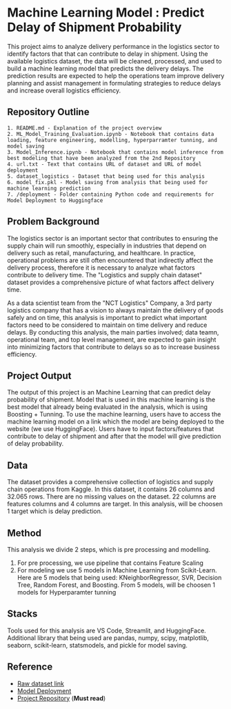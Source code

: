# Machine Learning Model : Predict Delay of Shipment Probability

This project aims to analyze delivery performance in the logistics sector to identify factors that that can contribute to delay in shipment. Using the available logistics dataset, the data will be cleaned, processed, and used to build a machine learning model that predicts the delivery delays. The prediction results are expected to help the operations team improve delivery planning and assist management in formulating strategies to reduce delays and increase overall logistics efficiency.


## Repository Outline
```
1. README.md - Explanation of the project overview
2. ML_Model_Training_Evaluation.ipynb - Notebook that contains data loading, feature engineering, modelling, hyperparramter tunning, and model saving
3. Model_Inference.ipynb - Notebook that contains model inference from best modeling that have been analyzed from the 2nd Repository
4. url.txt - Text that contains URL of dataset and URL of model deployment
5. dataset_logistics - Dataset that being used for this analysis
6. model_fix.pkl - Model saving from analysis that being used for machine learning prediction
7. /deployment - Folder containing Python code and requirements for Model Deployment to Huggingface

```

## Problem Background
The logistics sector is an important sector that contributes to ensuring the supply chain will run smoothly, especially in industries that depend on delivery such as retail, manufacturing, and healthcare. In practice, operational problems are still often encountered that indirectly affect the delivery process, therefore it is necessary to analyze what factors contribute to delivery time. The "Logistics and supply chain dataset" dataset provides a comprehensive picture of what factors affect delivery time.

As a data scientist team from the "NCT Logistics" Company, a 3rd party logistics company that has a vision to always maintain the delivery of goods safely and on time, this analysis is important to predict what important factors need to be considered to maintain on time delivery and reduce delays. By conducting this analysis, the main parties involved; data teamn, operational team, and top level management, are expected to gain insight into minimizing factors that contribute to delays so as to increase business efficiency.


## Project Output

The output of this project is an Machine Learning that can predict delay probability of shipment. Model that is used in this machine learning is the best model that already being evaluated in the analysis, which is using Boosting + Tunning. To use the machine learning, users have to access the machine learning model on a link which the model are being deployed to the website (we use HuggingFace). Users have to input factors/features that contribute to delay of shipment and after that the model will give prediction of delay probability. 


## Data

The dataset provides a comprehensive collection of logistics and supply chain operations from Kaggle. In this dataset, it contains 26 columns and 32.065 rows. There are no missing values on the dataset. 22 columns are features columns and 4 columns are target. In this analysis, will be choosen 1 target which is delay prediction.


## Method

This analysis we divide 2 steps, which is pre processing and modelling. 
1. For pre processing, we use pipeline that contains Feature Scaling
2. For modeling we use 5 models in Machine Learning from Scikit-Learn. Here are 5 models that being used: KNeighborRegressor, SVR, Decision Tree, Random Forest, and Boosting. From 5 models, will be choosen 1 models for Hyperparamter tunning


## Stacks

Tools used for this analysis are VS Code, Streamlit, and HuggingFace. Additional library that being used are pandas, numpy, scipy, matplotlib, seaborn, scikit-learn, statsmodels, and pickle for model saving.


## Reference

- [Raw dataset link](https://www.kaggle.com/datasets/datasetengineer/logistics-and-supply-chain-dataset)
- [Model Deployment](https://huggingface.co/spaces/wandanisrina/milestoneproject2)
- [Project Repository](https://github.com/wandanisrina/ML-Predict-Delay-of-Shipment-Probability.git) (**Must read**)
